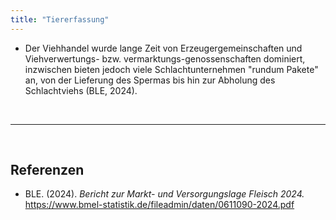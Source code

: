 ```yaml
---
title: "Tiererfassung"
---
```


- Der Viehhandel wurde lange Zeit von Erzeugergemeinschaften und Viehverwertungs- bzw. vermarktungs-genossenschaften dominiert, inzwischen bieten jedoch viele Schlachtunternehmen "rundum Pakete" an, von der Lieferung des Spermas bis hin zur Abholung des Schlachtviehs (BLE, 2024). 


<br>

---

<br> 

## Referenzen
- BLE. (2024). *Bericht zur Markt- und Versorgungslage Fleisch 2024.* <https://www.bmel-statistik.de/fileadmin/daten/0611090-2024.pdf>
